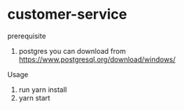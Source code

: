 # customer-service

prerequisite

1) postgres
you can download from https://www.postgresql.org/download/windows/


Usage
1) run yarn install
2) yarn start